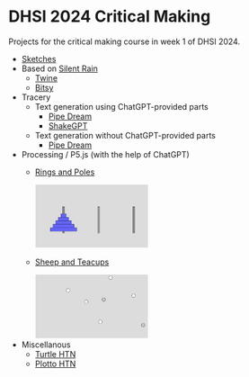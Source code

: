 # DHSI 2024 Critical Making

Projects for the critical making course in week 1 of DHSI 2024.

* [Sketches](./sketches.html)
* Based on [Silent Rain](https://tapas.io/series/Silent-Rain/info)
    * [Twine](./WTF_.html)
    * [Bitsy](./bitsy.html)
* Tracery
    * Text generation using ChatGPT-provided parts
        * [Pipe Dream](./chatgpt-pipe-dream.html)
        * [ShakeGPT](./chatgpt-shakespeare-tracery.html)
    * Text generation without ChatGPT-provided parts
        * [Pipe Dream](./pipe-dream.html)
* Processing / P5.js (with the help of ChatGPT)
    * [Rings and Poles](./sketchbook/1/)

        <img src="./img/Screenshot from 2024-06-06 15-03-16.png" width="200px">
    * [Sheep and Teacups](./sketchbook/2/)
    
        <img src="./img/Screenshot from 2024-06-06 15-03-40.png" width="200px">
* Miscellanous
    * [Turtle HTN](./ursa/packages/turtle.md)
    * [Plotto HTN](./ursa/packages/plot.md)


